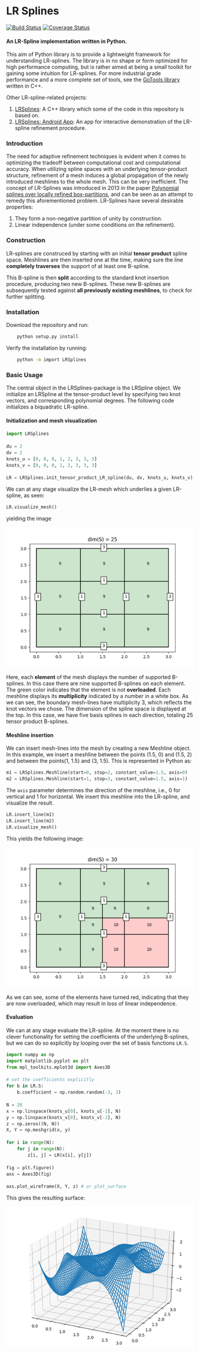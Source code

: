 # LR Splines
[![Build Status](https://travis-ci.org/qTipTip/LRSplines.svg?branch=master)](https://travis-ci.org/qTipTip/LRSplines)
[![Coverage Status](https://coveralls.io/repos/github/qTipTip/LRSplines/badge.svg?branch=master)](https://coveralls.io/github/qTipTip/LRSplines?branch=master)
#### An LR-Spline implementation written in Python.

This aim of Python library is to provide a lightweight framework for understanding
LR-splines. The library is in no shape or form optimized for high performance computing, but is rather aimed
at being a small toolkit for gaining some intuition for LR-splines. For more industrial grade
performance and a more complete set of tools, see the [GoTools library](https://github.com/SINTEF-Geometry/GoTools) written in C++.

Other LR-spline-related projects:

1. [LRSplines](https://github.com/VikingScientist/LRsplines): A C++ library which some of the code in this repository is based on. 
2. [LRSplines: Android App](https://github.com/VikingScientist/LR-introduction): An app for interactive demonstration of the LR-spline refinement procedure.

### Introduction

The need for adaptive refinement techniques is evident when it comes to optimizing the tradeoff between computational cost
and computational accuracy. When utilizing spline spaces with an underlying tensor-product structure,
refinement of a mesh induces a global propagation of the newly introduced meshlines to the whole mesh. This can be
very inefficient. The concept of LR-Splines was introduced in 2013 in the paper [Polynomial splines over locally refined box-partitions](https://www.sciencedirect.com/science/article/pii/S0167839613000113),
and can be seen as an attempt to remedy this aforementioned problem.
LR-Splines have several desirable properties:

1. They form a non-negative partition of unity by construction.
2. Linear independence (under some conditions on the refinement).

### Construction

LR-splines are construced by starting with an initial **tensor product** spline space. Meshlines are then inserted one at the time,
making sure the line **completely traverses** the support of at least one B-spline.

This B-spline is then **split** according to the standard knot insertion procedure, producing two new B-splines.
These new B-splines are subsequently tested against **all previously existing meshlines**, to check for further splitting.

### Installation

Download the repository and run:
```bash
    python setup.py install
```

Verify the installation by running:
```bash
    python -m import LRSplines
```
 
### Basic Usage

The central object in the LRSplines-package is the LRSpline object.
We initialize an LRSpline at the tensor-product level by specifying two knot vectors, and corresponding polynomial degrees.
The following code initializes a biquadratic LR-spline. 

#### Initialization and mesh visualization

```python
import LRSplines

du = 2
dv = 2
knots_u = [0, 0, 0, 1, 2, 3, 3, 3]
knots_v = [0, 0, 0, 1, 2, 3, 3, 3]

LR = LRSplines.init_tensor_product_LR_spline(du, dv, knots_u, knots_v)
```

We can at any stage visualize the LR-mesh which underlies a given LR-spline, as seen:

```python
LR.visualize_mesh()
```
yielding the image

<p align="center">
  <img src=resources/mesh_1.png/>
</p>

Here, each **element** of the mesh displays the number of supported B-splines. In this case there are nine supported B-splines on
each element. The green color indicates that the element is not **overloaded**. Each meshline displays its **multiplicity**
indicated by a number in a white box. As we can see, the boundary mesh-lines have multiplicity 3, which reflects the knot
vectors we chose. The dimension of the spline space is displayed at the top. In this case, we have five basis splines in each direction, totaling 25
tensor product B-splines.

#### Meshline insertion

We can insert mesh-lines into the mesh by creating a new Meshline object. In this example, we insert a meshline
between the points (1.5, 0) and (1.5, 2) and between the points(1, 1.5) and (3, 1.5). 
This is represented in Python as:

```python
m1 = LRSplines.Meshline(start=0, stop=2, constant_value=1.5, axis=0)
m2 = LRSplines.Meshline(start=1, stop=3, constant_value=1.5, axis=1)
```

The `axis` parameter determines the direction of the meshline, i.e., 0 for vertical and 1 for horizontal.
We insert this meshline into the LR-spline, and visualize the result.

```python
LR.insert_line(m1)
LR.insert_line(m2)
LR.visualize_mesh()
```

This yields the following image:
<p align="center">
  <img src=resources/mesh_2.png/>
</p>
As we can see, some of the elements have turned red, indicating that they are now overloaded, which may result in loss of linear independence.

    
#### Evaluation

We can at any stage evaluate the LR-spline. At the moment there is no clever functionality for setting
the coefficients of the underlying B-splines, but we can do so explicitly by looping over the set of basis functions
`LR.S`.

```python
import numpy as np
import matplotlib.pyplot as plt
from mpl_toolkits.mplot3d import Axes3D

# set the coefficients explicitly
for b in LR.S:
    b.coefficient = np.random.random(-3, 3)

N = 20
x = np.linspace(knots_u[0], knots_u[-1], N)
y = np.linspace(knots_v[0], knots_v[-1], N)
z = np.zeros((N, N))
X, Y = np.meshgrid(x, y)

for i in range(N):
    for j in range(N):
        z[i, j] = LR(x[i], y[j])

fig = plt.figure()
axs = Axes3D(fig)
 
axs.plot_wireframe(X, Y, z) # or plot_surface

```

This gives the resulting surface:
<p align="center">
  <img src=resources/surf_1.png/>
</p>
